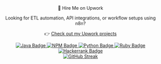 <div id="header" align="center">
💼 Hire Me on Upwork

Looking for ETL automation, API integrations, or workflow setups using n8n?

👉 [Check out my Upwork projects](https://www.upwork.com/freelancers/~0161e4f5e941d68ba1?s=1110580764771602432)


  <div id="badges">
    <a href="https://github.com/Skullabs/kikaha">
      <img src="https://img.shields.io/badge/Java-orange?style=for-the-badge&logo=javascript&logoColor=white" alt="Java Badge"/>
    </a>
    <a href="https://www.npmjs.com/~jmilagroso">
      <img src="https://img.shields.io/badge/Javascript-green?style=for-the-badge&logo=javascript&logoColor=white" alt="NPM Badge"/>
    </a>
    <a href="https://pypi.org/user/jaym/">
      <img src="https://img.shields.io/badge/Python-blue?style=for-the-badge&logo=python&logoColor=white" alt="Python Badge"/>
    </a>
    <a href="https://rubygems.org/profiles/jmilagroso">
      <img src="https://img.shields.io/badge/Ruby-red?style=for-the-badge&logo=ruby&logoColor=white" alt="Ruby Badge"/>
    </a>
  </div>
  <a href="https://www.hackerrank.com/profile/jmilagroso">
    <img src="https://img.shields.io/badge/-Hackerrank-2EC866?style=for-the-badge&logo=HackerRank&logoColor=white" alt="Hackerrank Badge"/>
  </a>
  <br/>
  <a href="https://git.io/streak-stats"><img src="https://streak-stats.demolab.com?user=jmilagroso&short_numbers=true&mode=weekly" alt="GitHub Streak" /></a>
</div>
